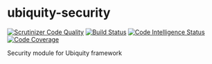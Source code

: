 # ubiquity-security
[![Scrutinizer Code Quality](https://scrutinizer-ci.com/g/phpMv/ubiquity-security/badges/quality-score.png?b=master)](https://scrutinizer-ci.com/g/phpMv/ubiquity-security/?branch=master)
[![Build Status](https://scrutinizer-ci.com/g/phpMv/ubiquity-security/badges/build.png?b=master)](https://scrutinizer-ci.com/g/phpMv/ubiquity-security/build-status/master)
[![Code Intelligence Status](https://scrutinizer-ci.com/g/phpMv/ubiquity-security/badges/code-intelligence.svg?b=master)](https://scrutinizer-ci.com/code-intelligence)
[![Code Coverage](https://scrutinizer-ci.com/g/phpMv/ubiquity-security/badges/coverage.png?b=master)](https://scrutinizer-ci.com/g/phpMv/ubiquity-security/?branch=master)

Security module for Ubiquity framework
